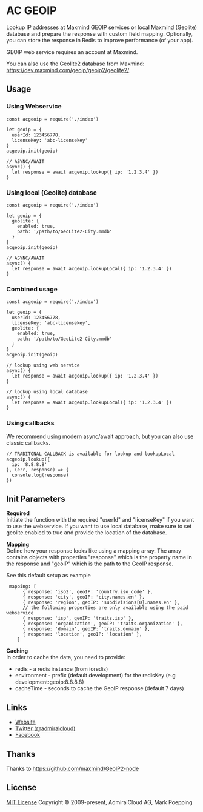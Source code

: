 # AC GEOIP
Lookup IP addresses at Maxmind GEOIP services or local Maxmind (Geolite) database and prepare the response with custom field mapping. Optionally, you can store the response in Redis to improve performance (of your app).

GEOIP web service requires an account at Maxmind.

You can also use the Geolite2 database from Maxmind: https://dev.maxmind.com/geoip/geoip2/geolite2/

## Usage

### Using Webservice
```
const acgeoip = require('./index')

let geoip = {
  userId: 123456778,
  licenseKey: 'abc-licensekey'
}
acgeoip.init(geoip)

// ASYNC/AWAIT
async() {
  let response = await acgeoip.lookup({ ip: '1.2.3.4' })
}
```

### Using local (Geolite) database
```
const acgeoip = require('./index')

let geoip = {
  geolite: { 
    enabled: true,
    path: '/path/to/GeoLite2-City.mmdb'
  }
}
acgeoip.init(geoip)

// ASYNC/AWAIT
async() {
  let response = await acgeoip.lookupLocal({ ip: '1.2.3.4' })
}
```

### Combined usage
```
const acgeoip = require('./index')

let geoip = {
  userId: 123456778,
  licenseKey: 'abc-licensekey',
  geolite: {
    enabled: true,
    path: '/path/to/GeoLite2-City.mmdb'
  }
}
acgeoip.init(geoip)

// lookup using web service
async() {
  let response = await acgeoip.lookup({ ip: '1.2.3.4' })
}

// lookup using local database
async() {
  let response = await acgeoip.lookupLocal({ ip: '1.2.3.4' })
}
```

### Using callbacks
We recommend using modern async/await approach, but you can also use classic callbacks.
```
// TRADITONAL CALLBACK is available for lookup and lookupLocal 
acgeoip.lookup({
  ip: '8.8.8.8'
}, (err, response) => {
  console.log(response)
})

```

## Init Parameters
**Required**   
Initiate the function with the required "userId" and "licenseKey" if you want to use the webservice. If you want to use local database, make sure to set geolite.enabled to true and provide the location of the database.

**Mapping**   
Define how your response looks like using a mapping array. The array contains objects with properties "response" which is the property name in the response and "geoIP" which is the path to the GeoIP response. 

See this default setup as example
```
 mapping: [
      { response: 'iso2', geoIP: 'country.iso_code' },
      { response: 'city', geoIP: 'city.names.en' },
      { response: 'region', geoIP: 'subdivisions[0].names.en' },
      // the following properties are only available using the paid webservice
      { response: 'isp', geoIP: 'traits.isp' },
      { response: 'organization', geoIP: 'traits.organization' },
      { response: 'domain', geoIP: 'traits.domain' },
      { response: 'location', geoIP: 'location' },
    ]
```

**Caching**   
In order to cache the data, you need to provide:
+ redis - a redis instance (from ioredis)
+ environment - prefix (default development) for the redisKey (e.g development:geoip:8.8.8.8)
+ cacheTime - seconds to cache the GeoIP response (default 7 days)


## Links
- [Website](https://www.admiralcloud.com/)
- [Twitter (@admiralcloud)](https://twitter.com/admiralcloud)
- [Facebook](https://www.facebook.com/MediaAssetManagement/)

## Thanks
Thanks to https://github.com/maxmind/GeoIP2-node

## License
[MIT License](https://opensource.org/licenses/MIT) Copyright © 2009-present, AdmiralCloud AG, Mark Poepping